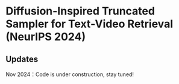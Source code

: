 # Diffusion-Inspired Truncated Sampler for Text-Video Retrieval (NeurIPS 2024)

## Updates

Nov 2024：Code is under construction, stay tuned!
